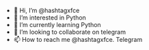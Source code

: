 - 👋 Hi, I’m @hashtagxfce
- 👀 I’m interested in Python
- 🌱 I’m currently learning Python
- 💞️ I’m looking to collaborate on telegram
- 📫 How to reach me @hashtagxfce. Telegram

<!---
hashtagxfce/hashtagxfce is a ✨ special ✨ repository because its `README.md` (this file) appears on your GitHub profile.
You can click the Preview link to take a look at your changes.
--->
